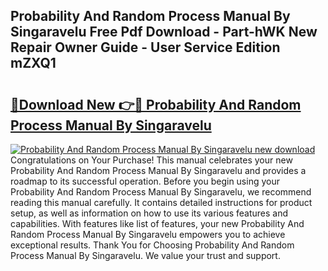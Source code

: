 ## Probability And Random Process Manual By Singaravelu Free Pdf Download - Part-hWK New Repair Owner Guide - User Service Edition mZXQ1

# <h2><a href="http://bc70899.oget.top/?id=Probability+And+Random+Process+Manual+By+Singaravelu">🔗Download New 👉🔴 Probability And Random Process Manual By Singaravelu</a></h2>

[![Probability And Random Process Manual By Singaravelu new download](https://i.imgur.com/5g1atiW.png)](http://bc70899.oget.top/?id=Probability+And+Random+Process+Manual+By+Singaravelu)
Congratulations on Your Purchase! This manual celebrates your new Probability And Random Process Manual By Singaravelu and provides a roadmap to its successful operation. Before you begin using your Probability And Random Process Manual By Singaravelu, we recommend reading this manual carefully. It contains detailed instructions for product setup, as well as information on how to use its various features and capabilities. With features like list of features, your new Probability And Random Process Manual By Singaravelu empowers you to achieve exceptional results. Thank You for Choosing Probability And Random Process Manual By Singaravelu. We value your trust and support.

